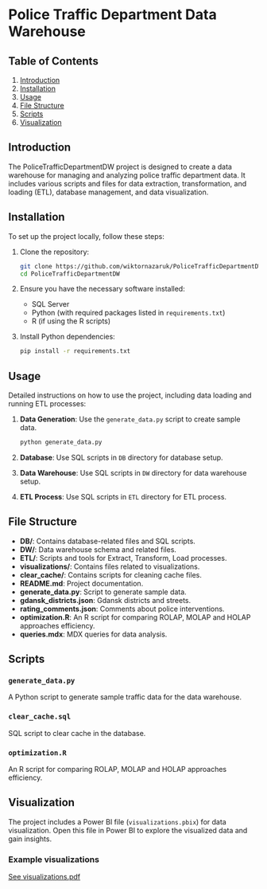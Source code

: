 # Police Traffic Department Data Warehouse

## Table of Contents

1. [Introduction](#introduction)
2. [Installation](#installation)
3. [Usage](#usage)
4. [File Structure](#file-structure)
5. [Scripts](#scripts)
6. [Visualization](#visualization)

## Introduction

The PoliceTrafficDepartmentDW project is designed to create a data warehouse for managing and analyzing police traffic department data. It includes various scripts and files for data extraction, transformation, and loading (ETL), database management, and data visualization.

## Installation

To set up the project locally, follow these steps:

1. Clone the repository:

   ```bash
   git clone https://github.com/wiktornazaruk/PoliceTrafficDepartmentDW.git
   cd PoliceTrafficDepartmentDW
   ```

2. Ensure you have the necessary software installed:

   - SQL Server
   - Python (with required packages listed in `requirements.txt`)
   - R (if using the R scripts)

3. Install Python dependencies:
   ```bash
   pip install -r requirements.txt
   ```

## Usage

Detailed instructions on how to use the project, including data loading and running ETL processes:

1. **Data Generation**: Use the `generate_data.py` script to create sample data.

   ```bash
   python generate_data.py
   ```

2. **Database**: Use SQL scripts in `DB` directory for database setup.

3. **Data Warehouse**: Use SQL scripts in `DW` directory for data warehouse setup.

4. **ETL Process**: Use SQL scripts in `ETL` directory for ETL process.

## File Structure

- **DB/**: Contains database-related files and SQL scripts.
- **DW/**: Data warehouse schema and related files.
- **ETL/**: Scripts and tools for Extract, Transform, Load processes.
- **visualizations/**: Contains files related to visualizations.
- **clear_cache/**: Contains scripts for cleaning cache files.
- **README.md**: Project documentation.
- **generate_data.py**: Script to generate sample data.
- **gdansk_districts.json**: Gdansk districts and streets.
- **rating_comments.json**: Comments about police interventions.
- **optimization.R**: An R script for comparing ROLAP, MOLAP and HOLAP approaches efficiency.
- **queries.mdx**: MDX queries for data analysis.

## Scripts

### `generate_data.py`

A Python script to generate sample traffic data for the data warehouse.

### `clear_cache.sql`

SQL script to clear cache in the database.

### `optimization.R`

An R script for comparing ROLAP, MOLAP and HOLAP approaches efficiency.

## Visualization

The project includes a Power BI file (`visualizations.pbix`) for data visualization. Open this file in Power BI to explore the visualized data and gain insights.

### Example visualizations

<a href="/visualizations/visualizations.pdf">See visualizations.pdf</a>

